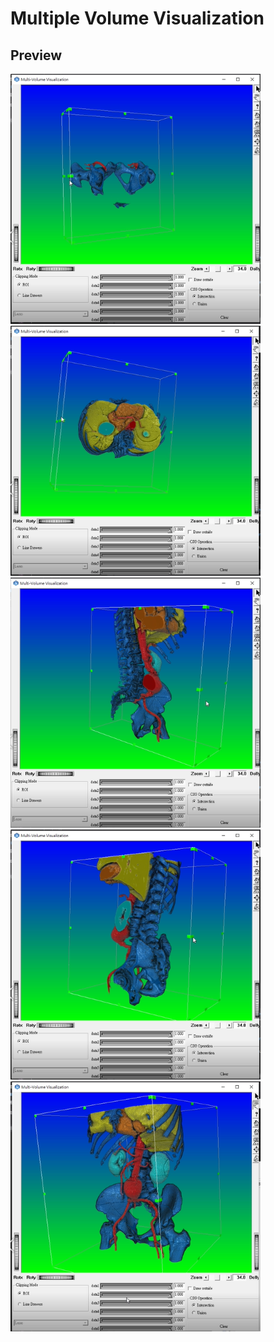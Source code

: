 # Multiple Volume Visualization
## Preview
<img src="mv1.PNG" width="400" height="400"/> <img src="mv2.PNG" width="400" height="400"/>
<img src="mv3.PNG" width="400" height="400"/> <img src="mv4.PNG" width="400" height="400"/>
<img src="mv5.PNG" width="400" height="400"/>
